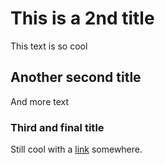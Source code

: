 # This is a 2nd title

This text is so cool

## Another second title

And more text

### Third and final title

Still cool with a [link](https://ton.org) somewhere.
